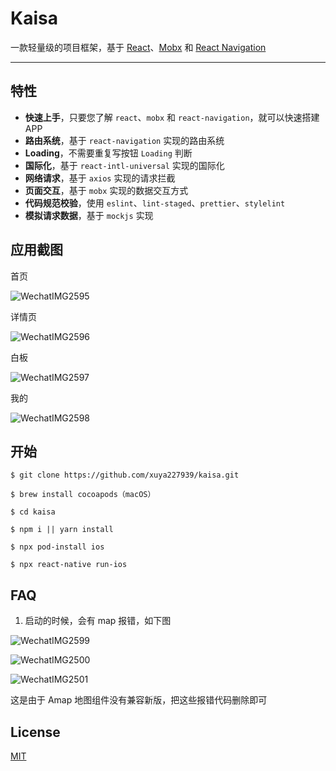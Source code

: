 # Kaisa

一款轻量级的项目框架，基于 [React](https://github.com/facebook/react)、[Mobx](https://github.com/mobxjs/mobx) 和 [React Navigation](https://github.com/react-navigation/react-navigation)

---

## 特性

- **快速上手**，只要您了解 `react`、`mobx` 和 `react-navigation`，就可以快速搭建 APP
- **路由系统**，基于 `react-navigation` 实现的路由系统
- **Loading**，不需要重复写按钮 `Loading` 判断
- **国际化**，基于 `react-intl-universal` 实现的国际化
- **网络请求**，基于 `axios` 实现的请求拦截
- **页面交互**，基于 `mobx` 实现的数据交互方式
- **代码规范校验**，使用 `eslint`、`lint-staged`、`prettier`、`stylelint`
- **模拟请求数据**，基于 `mockjs` 实现

## 应用截图

首页

![WechatIMG2595](./WechatIMG2595.jpeg)

详情页

![WechatIMG2596](./WechatIMG2596.jpeg)

白板

![WechatIMG2597](./WechatIMG46537.jpeg)

我的

![WechatIMG2598](./WechatIMG2597.jpeg)

## 开始

```
$ git clone https://github.com/xuya227939/kaisa.git

$ brew install cocoapods（macOS）

$ cd kaisa

$ npm i || yarn install

$ npx pod-install ios

$ npx react-native run-ios
```

## FAQ

1. 启动的时候，会有 map 报错，如下图

![WechatIMG2599](./WechatIMG2599.png)

![WechatIMG2500](./WechatIMG2600.png)

![WechatIMG2501](./WechatIMG2601.png)

这是由于 Amap 地图组件没有兼容新版，把这些报错代码删除即可

## License

[MIT](https://tldrlegal.com/license/mit-license)
